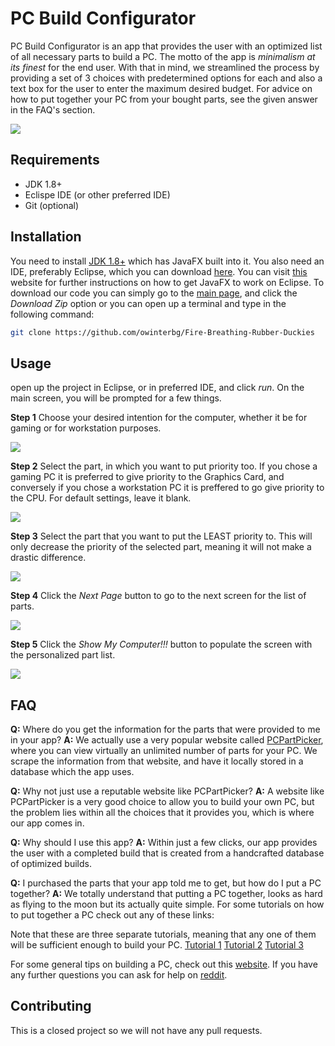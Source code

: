# PC Build Configurator
PC Build Configurator is an app that provides the user with an optimized list of all necessary parts to build a PC. The motto of the app is *minimalism at its finest* for the end user. With that in mind, we streamlined the process by providing a set of 3 choices with predetermined options for each and also a text box for the user to enter the maximum desired budget. For advice on how to put together your PC from your bought parts, see the given answer in the FAQ's section.

![](images/1.PNG?raw=true)

## Requirements
 - JDK 1.8+
 - Eclispe IDE (or other preferred IDE)
 - Git (optional)
## Installation

 You need to install [JDK 1.8+](https://www.oracle.com/technetwork/java/javase/downloads/jdk8-downloads-2133151.html) which has JavaFX built into it. You also need an IDE, preferably Eclipse, which you can download [here](https://www.eclipse.org/downloads/). You can visit [this](http://www.cs.utsa.edu/~cs3443/javafx/index.html) website for further instructions on how to get JavaFX to work on Eclipse. To download our code you can simply go to the [main page](https://github.com/owinterbg/Fire-Breathing-Rubber-Duckies), and click the *Download Zip* option or you can open up a terminal and type in the following command:
 ```bash
 git clone https://github.com/owinterbg/Fire-Breathing-Rubber-Duckies
```

## Usage
open up the project in Eclipse, or in preferred IDE, and click *run*. On the main screen, you will be prompted for a few things.

**Step 1**
Choose your desired intention for the computer, whether it be for gaming or for workstation purposes.

![](images/2.PNG?raw=true)

 **Step 2**
Select the part, in which you want to put priority too. If you chose a gaming PC it is preferred to give priority to the Graphics Card, and conversely if you chose a workstation PC it is preffered to go give priority to the CPU. For default settings, leave it blank. 

![](images/3.PNG?raw=true)

**Step 3**
Select the part that you want to put the LEAST priority to. This will only decrease the priority of the selected part, meaning it will not make a drastic difference.

![](images/4.png?raw=true)

**Step 4**
Click the *Next Page* button to go to the next screen for the list of parts.

![](images/5.png?raw=true)

**Step 5**
Click the *Show My Computer!!!* button to populate the screen with the personalized part list.

![](images/6.png?raw=true)

## FAQ
**Q:** Where do you get the information for the parts that were provided to me in your app?
**A:** We actually use a very popular website called [PCPartPicker](https://pcpartpicker.com/), where you can view virtually an unlimited number of parts for your PC. We scrape the information from that website, and have it locally stored in a database which the app uses.

**Q:** Why not just use a reputable website like PCPartPicker?
**A:** A website like PCPartPicker is a very good choice to allow you to build your own PC, but the problem lies within all the choices that it provides you, which is where our app comes in.

**Q:** Why should I use this app? 
**A:**  Within just a few clicks, our app provides the user with a completed build that is created from a handcrafted database of optimized builds.

**Q:** I purchased the parts that your app told me to get, but how  do I put a PC together? 
**A:** We totally understand that putting a PC together, looks as hard as flying to the moon but its actually quite simple. For some tutorials on how to put together a PC check out any of these links:

Note that these are three separate tutorials, meaning that any one of them will be sufficient enough to build your PC. 
[Tutorial 1](https://www.youtube.com/watch?v=IhX0fOUYd8Q&t=1716s)
[Tutorial 2](https://www.youtube.com/watch?v=gO-V8E9MIBg)
[Tutorial 3](https://www.youtube.com/watch?v=MfwjISmkEJM&t=123s)


For some general tips on building a PC, check out this [website](https://www.redbull.com/gb-en/pc-building-tips-guide). If you have any further questions you can ask for help on [reddit](https://www.reddit.com/r/buildapc/).

## Contributing
This is a closed project so we will not have any pull requests.
